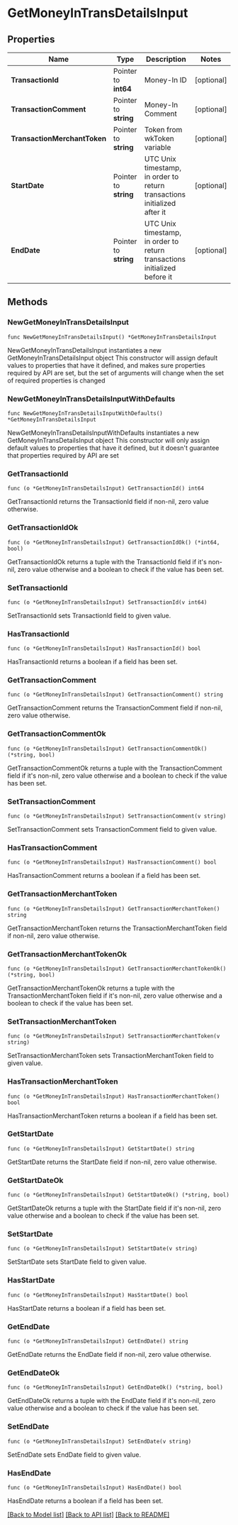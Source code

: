# GetMoneyInTransDetailsInput

## Properties

Name | Type | Description | Notes
------------ | ------------- | ------------- | -------------
**TransactionId** | Pointer to **int64** | Money-In ID | [optional] 
**TransactionComment** | Pointer to **string** | Money-In Comment | [optional] 
**TransactionMerchantToken** | Pointer to **string** | Token from wkToken variable | [optional] 
**StartDate** | Pointer to **string** | UTC Unix timestamp, in order to return transactions initialized after it | [optional] 
**EndDate** | Pointer to **string** | UTC Unix timestamp, in order to return transactions initialized before it | [optional] 

## Methods

### NewGetMoneyInTransDetailsInput

`func NewGetMoneyInTransDetailsInput() *GetMoneyInTransDetailsInput`

NewGetMoneyInTransDetailsInput instantiates a new GetMoneyInTransDetailsInput object
This constructor will assign default values to properties that have it defined,
and makes sure properties required by API are set, but the set of arguments
will change when the set of required properties is changed

### NewGetMoneyInTransDetailsInputWithDefaults

`func NewGetMoneyInTransDetailsInputWithDefaults() *GetMoneyInTransDetailsInput`

NewGetMoneyInTransDetailsInputWithDefaults instantiates a new GetMoneyInTransDetailsInput object
This constructor will only assign default values to properties that have it defined,
but it doesn't guarantee that properties required by API are set

### GetTransactionId

`func (o *GetMoneyInTransDetailsInput) GetTransactionId() int64`

GetTransactionId returns the TransactionId field if non-nil, zero value otherwise.

### GetTransactionIdOk

`func (o *GetMoneyInTransDetailsInput) GetTransactionIdOk() (*int64, bool)`

GetTransactionIdOk returns a tuple with the TransactionId field if it's non-nil, zero value otherwise
and a boolean to check if the value has been set.

### SetTransactionId

`func (o *GetMoneyInTransDetailsInput) SetTransactionId(v int64)`

SetTransactionId sets TransactionId field to given value.

### HasTransactionId

`func (o *GetMoneyInTransDetailsInput) HasTransactionId() bool`

HasTransactionId returns a boolean if a field has been set.

### GetTransactionComment

`func (o *GetMoneyInTransDetailsInput) GetTransactionComment() string`

GetTransactionComment returns the TransactionComment field if non-nil, zero value otherwise.

### GetTransactionCommentOk

`func (o *GetMoneyInTransDetailsInput) GetTransactionCommentOk() (*string, bool)`

GetTransactionCommentOk returns a tuple with the TransactionComment field if it's non-nil, zero value otherwise
and a boolean to check if the value has been set.

### SetTransactionComment

`func (o *GetMoneyInTransDetailsInput) SetTransactionComment(v string)`

SetTransactionComment sets TransactionComment field to given value.

### HasTransactionComment

`func (o *GetMoneyInTransDetailsInput) HasTransactionComment() bool`

HasTransactionComment returns a boolean if a field has been set.

### GetTransactionMerchantToken

`func (o *GetMoneyInTransDetailsInput) GetTransactionMerchantToken() string`

GetTransactionMerchantToken returns the TransactionMerchantToken field if non-nil, zero value otherwise.

### GetTransactionMerchantTokenOk

`func (o *GetMoneyInTransDetailsInput) GetTransactionMerchantTokenOk() (*string, bool)`

GetTransactionMerchantTokenOk returns a tuple with the TransactionMerchantToken field if it's non-nil, zero value otherwise
and a boolean to check if the value has been set.

### SetTransactionMerchantToken

`func (o *GetMoneyInTransDetailsInput) SetTransactionMerchantToken(v string)`

SetTransactionMerchantToken sets TransactionMerchantToken field to given value.

### HasTransactionMerchantToken

`func (o *GetMoneyInTransDetailsInput) HasTransactionMerchantToken() bool`

HasTransactionMerchantToken returns a boolean if a field has been set.

### GetStartDate

`func (o *GetMoneyInTransDetailsInput) GetStartDate() string`

GetStartDate returns the StartDate field if non-nil, zero value otherwise.

### GetStartDateOk

`func (o *GetMoneyInTransDetailsInput) GetStartDateOk() (*string, bool)`

GetStartDateOk returns a tuple with the StartDate field if it's non-nil, zero value otherwise
and a boolean to check if the value has been set.

### SetStartDate

`func (o *GetMoneyInTransDetailsInput) SetStartDate(v string)`

SetStartDate sets StartDate field to given value.

### HasStartDate

`func (o *GetMoneyInTransDetailsInput) HasStartDate() bool`

HasStartDate returns a boolean if a field has been set.

### GetEndDate

`func (o *GetMoneyInTransDetailsInput) GetEndDate() string`

GetEndDate returns the EndDate field if non-nil, zero value otherwise.

### GetEndDateOk

`func (o *GetMoneyInTransDetailsInput) GetEndDateOk() (*string, bool)`

GetEndDateOk returns a tuple with the EndDate field if it's non-nil, zero value otherwise
and a boolean to check if the value has been set.

### SetEndDate

`func (o *GetMoneyInTransDetailsInput) SetEndDate(v string)`

SetEndDate sets EndDate field to given value.

### HasEndDate

`func (o *GetMoneyInTransDetailsInput) HasEndDate() bool`

HasEndDate returns a boolean if a field has been set.


[[Back to Model list]](../README.md#documentation-for-models) [[Back to API list]](../README.md#documentation-for-api-endpoints) [[Back to README]](../README.md)


